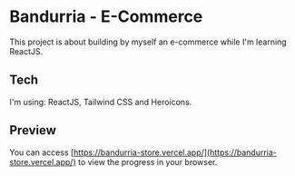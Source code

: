 # Bandurria - E-Commerce

This project is about building by myself an e-commerce while I'm learning ReactJS.

## Tech

I'm using: ReactJS, Tailwind CSS and Heroicons.

## Preview

You can access [https://bandurria-store.vercel.app/](https://bandurria-store.vercel.app/) to view the progress in your browser.